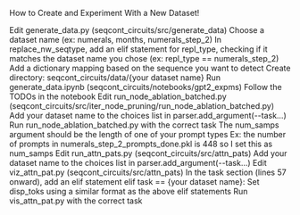 How to Create and Experiment With a New Dataset!

Edit generate_data.py (seqcont_circuits/src/generate_data)
Choose a dataset name (ex: numerals, months, numerals_step_2)
In replace_nw_seqtype, add an elif statement for repl_type, checking if it matches the dataset name you chose (ex: repl_type == numerals_step_2)
Add a dictionary mapping based on the sequence you want to detect
Create directory: seqcont_circuits/data/{your dataset name}
Run generate_data.ipynb (seqcont_circuits/notebooks/gpt2_expms)
Follow the TODOs in the notebook
Edit run_node_ablation_batched.py (seqcont_circuits/src/iter_node_pruning/run_node_ablation_batched.py)
Add your dataset name to the choices list in parser.add_argument(--task…)
Run run_node_ablation_batched.py with the correct task
The num_samps argument should be the length of one of your prompt types
Ex: the number of prompts in numerals_step_2_prompts_done.pkl is 448 so I set this as num_samps
Edit run_attn_pats.py (seqcont_circuits/src/attn_pats)
Add your dataset name to the choices list in parser.add_argument(--task…)
Edit viz_attn_pat.py (seqcont_circuits/src/attn_pats)
In the task section (lines 57 onward), add an elif statement
elif task == {your dataset name}:
Set disp_toks using a similar format as the above elif statements
Run vis_attn_pat.py with the correct task
